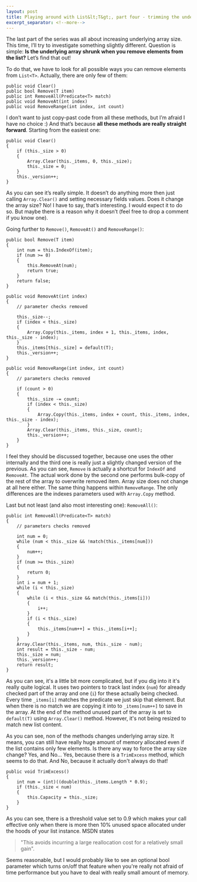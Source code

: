 ```yaml
---
layout: post
title: Playing around with List&lt;T&gt;, part four - trimming the underlying array size
excerpt_separator: <!--more-->
---
```


 

The last part of the series was all about increasing underlying array size. This time, I’ll try to investigate something slightly different. Question is simple: **Is the underlying array shrunk when you remove elements from the list?** Let’s find that out!

<!--more-->

To do that, we have to look for all possible ways you can remove elements from `List<T>`. Actually, there are only few of them:

```
public void Clear()
public bool Remove(T item)
public int RemoveAll(Predicate<T> match)
public void RemoveAt(int index)
public void RemoveRange(int index, int count)
```

I don’t want to just copy-past code from all these methods, but I’m afraid I have no choice :) And that’s because **all these methods are really straight forward**. Starting from the easiest one:

```
public void Clear()
{
    if (this._size > 0)
    {
        Array.Clear(this._items, 0, this._size);
        this._size = 0;
    }
    this._version++;
}
```

As you can see it’s really simple. It doesn’t do anything more then just calling `Array.Clear()` and setting necessary fields values. Does it change the array size? No! I have to say, that’s interesting. I would expect it to do so. But maybe there is a reason why it doesn’t (feel free to drop a comment if you know one).

Going further to `Remove()`, `RemoveAt()` and `RemoveRange()`:

```
public bool Remove(T item)
{
    int num = this.IndexOf(item);
    if (num >= 0)
    {
        this.RemoveAt(num);
        return true;
    }
    return false;
}

public void RemoveAt(int index)
{
    // parameter checks removed

    this._size--;
    if (index < this._size)
    {
        Array.Copy(this._items, index + 1, this._items, index, this._size - index);
    }
    this._items[this._size] = default(T);
    this._version++;
}

public void RemoveRange(int index, int count)
{
    // parameters checks removed

    if (count > 0)
    {
        this._size -= count;
        if (index < this._size)
        {
            Array.Copy(this._items, index + count, this._items, index, this._size - index);
        }
        Array.Clear(this._items, this._size, count);
        this._version++;
    }
}
```

I feel they should be discussed together, because one uses the other internally and the third one is really just a slightly changed version of the previous. As you can see, `Remove` is actually a shortcut for `IndexOf` and `RemoveAt`. The actual work done by the second one performs bulk-copy of the rest of the array to overwrite removed item. Array size does not change at all here either. The same thing happens within `RemoveRange`. The only differences are the indexes parameters used with `Array.Copy` method.

Last but not least (and also most interesting one): `RemoveAll()`:

```
public int RemoveAll(Predicate<T> match)
{
    // parameters checks removed

    int num = 0;
    while (num < this._size && !match(this._items[num]))
    {
        num++;
    }
    if (num >= this._size)
    {
        return 0;
    }
    int i = num + 1;
    while (i < this._size)
    {
        while (i < this._size && match(this._items[i]))
        {
            i++;
        }
        if (i < this._size)
        {
            this._items[num++] = this._items[i++];
        }
    }
    Array.Clear(this._items, num, this._size - num);
    int result = this._size - num;
    this._size = num;
    this._version++;
    return result;
}
```

As you can see, it's a little bit more complicated, but if you dig into it it's really quite logical. It uses two pointers to track last index (`num`) for already checked part of the array and one (`i`) for these actually being checked. Every time `_items[i]` matches the predicate we just skip that element. But when there is no match we are copying it into to `_items[num++]` to save in the array. At the end of the method unused part of the array is set to `default(T)` using `Array.Clear()` method. However, it's not being resized to match new list content.

As you can see, non of the methods changes underlying array size. It means, you can still have really huge amount of memory allocated even if the list contains only few elements. Is there any way to force the array size change? Yes, and No... Yes, because there is a `TrimExcess` method, which seems to do that. And No, because it actually don't always do that!

```
public void TrimExcess()
{
    int num = (int)((double)this._items.Length * 0.9);
    if (this._size < num)
    {
        this.Capacity = this._size;
    }
}
```

As you can see, there is a threshold value set to 0.9 which makes your call effective only when there is more then 10% unused space allocated under the hoods of your list instance. MSDN states

> "This avoids incurring a large reallocation cost for a relatively small gain".

Seems reasonable, but I would probably like to see an optional bool parameter which turns on/off that feature when you're really not afraid of time performance but you have to deal with really small amount of memory.